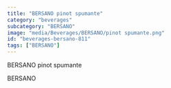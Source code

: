```yaml
---
title: "BERSANO pinot spumante"
category: "beverages"
subcategory: "BERSANO"
image: "media/Beverages/BERSANO/pinot spumante.png"
id: "beverages-bersano-811"
tags: ["BERSANO"]
---
```


BERSANO pinot spumante

BERSANO
